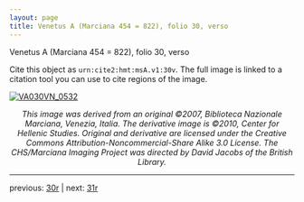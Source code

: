 ```yaml
---
layout: page
title: Venetus A (Marciana 454 = 822), folio 30, verso
---
```


Venetus A (Marciana 454 = 822), folio 30, verso

Cite this object as `urn:cite2:hmt:msA.v1:30v`.  The full image is linked to a citation tool you can use to cite regions of the image.

[![VA030VN_0532](http://www.homermultitext.org/iipsrv?IIIF=/project/homer/pyramidal/deepzoom/hmt/vaimg/2017a/VA030VN_0532.tif/full/800,/0/default.jpg)](http://www.homermultitext.org/ict2/?urn=urn:cite2:hmt:vaimg.2017a:VA030VN_0532) 

<p style="text-align: center; font-style: italic;">This image was derived from an original ©2007, Biblioteca Nazionale Marciana, Venezia, Italia. The derivative image is ©2010, Center for Hellenic Studies. Original and derivative are licensed under the Creative Commons Attribution-Noncommercial-Share Alike 3.0 License. The CHS/Marciana Imaging Project was directed by David Jacobs of the British Library.</p>

---

previous: [30r](../30r/) | next: [31r](../31r/)